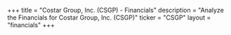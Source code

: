 +++
title = "Costar Group, Inc. (CSGP) - Financials"
description = "Analyze the Financials for Costar Group, Inc. (CSGP)"
ticker = "CSGP"
layout = "financials"
+++

